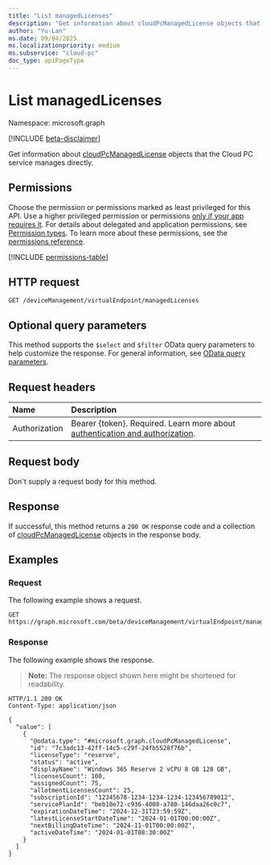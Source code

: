 ```yaml
---
title: "List managedLicenses"
description: "Get information about cloudPcManagedLicense objects that the Cloud PC service manages directly."
author: "Yu-Lan"
ms.date: 09/04/2025
ms.localizationpriority: medium
ms.subservice: "cloud-pc"
doc_type: apiPageType
---
```


# List managedLicenses

Namespace: microsoft.graph

[!INCLUDE [beta-disclaimer](../../includes/beta-disclaimer.md)]

Get information about [cloudPcManagedLicense](../resources/cloudpcmanagedlicense.md) objects that the Cloud PC service manages directly.

## Permissions

Choose the permission or permissions marked as least privileged for this API. Use a higher privileged permission or permissions [only if your app requires it](/graph/permissions-overview#best-practices-for-using-microsoft-graph-permissions). For details about delegated and application permissions, see [Permission types](/graph/permissions-overview#permission-types). To learn more about these permissions, see the [permissions reference](/graph/permissions-reference).

<!-- { "blockType": "permissions", "name": "virtualendpoint_list_managedlicenses" } -->
[!INCLUDE [permissions-table](../includes/permissions/virtualendpoint-list-managedlicenses-permissions.md)]

## HTTP request

<!-- {
  "blockType": "ignored"
}
-->
``` http
GET /deviceManagement/virtualEndpoint/managedLicenses
```

## Optional query parameters

This method supports the `$select` and `$filter` OData query parameters to help customize the response. For general information, see [OData query parameters](/graph/query-parameters).

## Request headers

|Name|Description|
|:---|:---|
|Authorization|Bearer {token}. Required. Learn more about [authentication and authorization](/graph/auth/auth-concepts).|

## Request body

Don't supply a request body for this method.

## Response

If successful, this method returns a `200 OK` response code and a collection of [cloudPcManagedLicense](../resources/cloudpcmanagedlicense.md) objects in the response body.

## Examples

### Request

The following example shows a request.
<!-- {
  "blockType": "request",
  "name": "list_cloudpcmanagedlicense"
}
-->
``` http
GET https://graph.microsoft.com/beta/deviceManagement/virtualEndpoint/managedLicenses
```


### Response

The following example shows the response.
>**Note:** The response object shown here might be shortened for readability.
<!-- {
  "blockType": "response",
  "truncated": true,
  "@odata.type": "Collection(microsoft.graph.cloudPcManagedLicense)"
}
-->
``` http
HTTP/1.1 200 OK
Content-Type: application/json

{
  "value": [
    {
      "@odata.type": "#microsoft.graph.cloudPcManagedLicense",
      "id": "7c3adc13-42ff-14c5-c29f-24fb5528f76b",
      "licenseType": "reserve",
      "status": "active",
      "displayName": "Windows 365 Reserve 2 vCPU 8 GB 128 GB",
      "licensesCount": 100,
      "assignedCount": 75,
      "allotmentLicensesCount": 25,
      "subscriptionId": "12345678-1234-1234-1234-123456789012",
      "servicePlanId": "beb10e72-c936-4008-a780-146daa26c0c7",
      "expirationDateTime": "2024-12-31T23:59:59Z",
      "latestLicenseStartDateTime": "2024-01-01T00:00:00Z",
      "nextBillingDateTime": "2024-11-01T00:00:00Z",
      "activeDateTime": "2024-01-01T08:30:00Z"
    }
  ]
}
```

